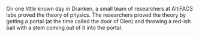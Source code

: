 On one little known day in Dranken, a small team of researchers at AltiFACS labs proved the theory of physics. The researchers proved the theory by getting a portal (at the time called the door of Glen) and throwing a red-ish ball with a stem coming out of it into the portal. 
